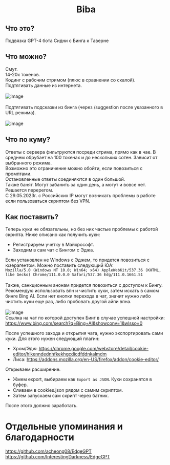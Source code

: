 <h1 align="center">Biba</h1>

## Что это?
Подвязка GPT-4 бота Сидни с Бинга к Таверне

## Что можно?
Смут.</br>
14-20к токенов.</br>
Кодинг с рабочим стримом (плюс в сравнении со скалой).</br>
Подтягивать данные из интернета.</br></br>
![image](https://github.com/Barbariskaa/Biba/assets/129290831/b5176621-4a1f-4b57-9c7f-865861825c30)</br></br>
Подтягивать подсказки из бинга (через /suggestion после указанного в URL режима).</br></br>
![image](https://user-images.githubusercontent.com/129290831/236729981-42f4cbf8-abbd-4deb-9a70-1a1cb5917119.png)

## Что по куму?
Ответы с сервера фильтруются посреди стрима, прямо как в чае. В среднем обрубает на 100 токенах и до нескольких сотен. Зависит от выбранного режима.<br>
Возможно это ограничение можно обойти, если повозиться с промптами.</br>
Остановленные ответы соединяются в один большой.</br>
Также банят. Могут забанить за один день, а могут и вовсе нет. Решается перерегом.</br>
С 29.05.2023г. с Российских IP могут возникать проблемы в работе если пользоваться скриптом без VPN.

## Как поставить?
Теперь куки не обязательны, но без них частые проблемы с работой скрипта. Ниже описано как получить куки:<br>
* Регистрируем учетку в Майкрософт.
* Заходим в сам чат с Бингом с Эджа. 

Если установлен не Windows с Эджем, то придется повозиться с юзерагентом. Можно поставить следующий ЮА:</br> `Mozilla/5.0 (Windows NT 10.0; Win64; x64) AppleWebKit/537.36 (KHTML, like Gecko) Chrome/111.0.0.0 Safari/537.36 Edg/111.0.1661.51`</br></br>
Также, санкционным анонам придется повозиться с доступом к Бингу. Рекомендую использовать впн и чистить куки, затем искать в самом бинге Bing AI. Если нет кнопки перехода в чат, значит нужно либо чистить куки еще раз, либо пробовать другой айпи впна.</br></br>
![image](https://user-images.githubusercontent.com/129290831/236732426-91d87aa3-32e2-4f87-9758-ac5c4b222a71.png) </br>
Ссылка на чат по которой доступен Бинг в случае успешной настройки: https://www.bing.com/search?q=Bing+AI&showconv=1&wlsso=0 </br>

После успешного захода и открытия чата, нужно экспортировать сами куки. Для этого нужен следующий плагин:
* Хром/Эдж: https://chrome.google.com/webstore/detail/cookie-editor/hlkenndednhfkekhgcdicdfddnkalmdm
* Лиса: https://addons.mozilla.org/en-US/firefox/addon/cookie-editor/

Открываем расширение. 
* Жмем export, выбираем как `Export as JSON`. Куки сохранятся в буфер.
* Сливаем в cookies.json рядом с самим скриптом. 
* Затем запускаем сам скрипт через батник. 
 
После этого должно заработать.

# Отдельные упоминания и благодарности
https://github.com/acheong08/EdgeGPT</br>
https://github.com/InterestingDarkness/EdgeGPT</br>
